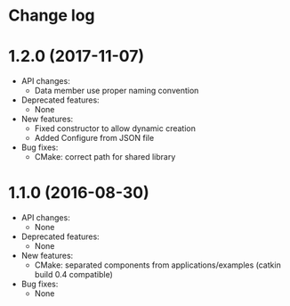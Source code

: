 Change log
==========

1.2.0 (2017-11-07)
==================

* API changes:
  * Data member use proper naming convention
* Deprecated features:
  * None
* New features:
  * Fixed constructor to allow dynamic creation
  * Added Configure from JSON file
* Bug fixes:
  * CMake: correct path for shared library


1.1.0 (2016-08-30)
==================

* API changes:
  * None
* Deprecated features:
  * None
* New features:
  * CMake: separated components from applications/examples (catkin build 0.4 compatible)
* Bug fixes:
  * None
